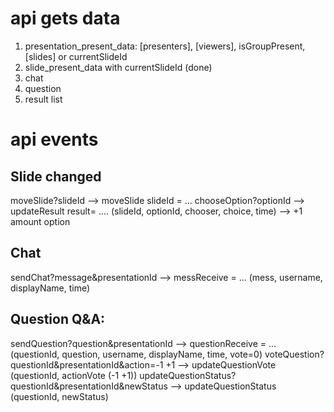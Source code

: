 # api gets data
1. presentation_present_data: [presenters], [viewers], isGroupPresent, [slides] or currentSlideId
2. slide_present_data with currentSlideId (done)
3. chat
4. question
5. result list


# api events
## Slide changed
moveSlide?slideId --> moveSlide slideId = ...
chooseOption?optionId --> updateResult result= .... (slideId, optionId, chooser, choice, time) --> +1 amount option

## Chat
sendChat?message&presentationId --> messReceive = ... (mess, username, displayName, time)

## Question Q&A:
sendQuestion?question&presentationId --> questionReceive = ... (questionId, question, username, displayName, time, vote=0)
voteQuestion?questionId&presentationId&action=-1 +1 --> updateQuestionVote (questionId, actionVote (-1 +1))
updateQuestionStatus?questionId&presentationId&newStatus --> updateQuestionStatus (questionId, newStatus)
